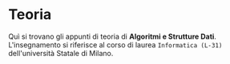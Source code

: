 # Teoria

Quì si trovano gli appunti di teoria di **Algoritmi e Strutture Dati**.
L'insegnamento si riferisce al corso di laurea `Informatica (L-31)`
dell'università Statale di Milano.
